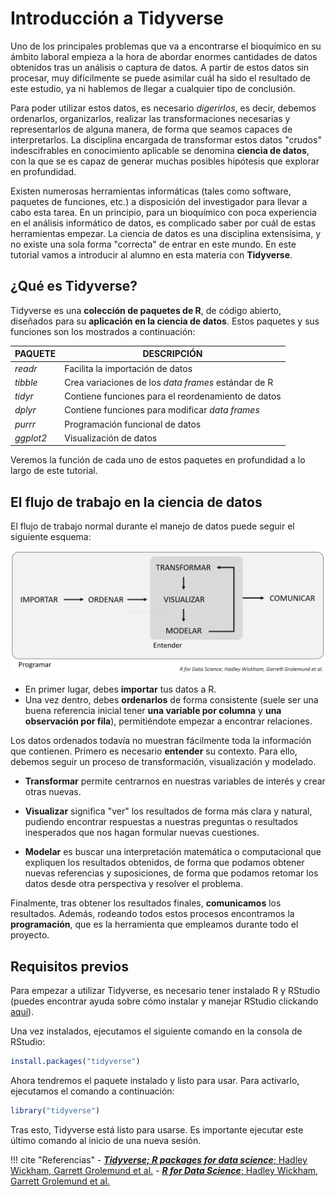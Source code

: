 # Introducción a Tidyverse

Uno de los principales problemas que va a encontrarse el bioquímico en su ámbito laboral empieza a la hora de abordar enormes cantidades de datos obtenidos tras un análisis o captura de datos. A partir de estos datos sin procesar, muy difícilmente se puede asimilar cuál ha sido el resultado de este estudio, ya ni hablemos de llegar a cualquier tipo de conclusión.

Para poder utilizar estos datos, es necesario _digerirlos_, es decir, debemos ordenarlos, organizarlos, realizar las transformaciones necesarias y representarlos de alguna manera, de forma que seamos capaces de interpretarlos. La disciplina encargada de transformar estos datos "crudos" indescifrables en conocimiento aplicable se denomina **ciencia de datos**, con la que se es capaz de generar muchas posibles hipótesis que explorar en profundidad.

Existen numerosas herramientas informáticas (tales como software, paquetes de funciones, etc.) a disposición del investigador para llevar a cabo esta tarea. En un principio, para un bioquímico con poca experiencia en el análisis informático de datos, es complicado saber por cuál de estas herramientas empezar. La ciencia de datos es una disciplina extensísima, y no existe una sola forma "correcta" de entrar en este mundo. En este tutorial vamos a introducir al alumno en esta materia con **Tidyverse**.

## ¿Qué es Tidyverse?


Tidyverse es una **colección de paquetes de R**, de código abierto, diseñados para su **aplicación en la ciencia de datos**. Estos paquetes y sus funciones son los mostrados a continuación:

| PAQUETE     | DESCRIPCIÓN                                         |
| ----------- | --------------------------------------------------- |
| _readr_     |Facilita la importación de datos                     |
| _tibble_    |Crea variaciones de los _data frames_ estándar de R  |
| _tidyr_     |Contiene funciones para el reordenamiento de datos   |
| _dplyr_     |Contiene funciones para modificar _data frames_      |
| _purrr_     |Programación funcional de datos                      |
| _ggplot2_   |Visualización de datos                               |

Veremos la función de cada uno de estos paquetes en profundidad a lo largo de este tutorial. 

## El flujo de trabajo en la ciencia de datos

El flujo de trabajo normal durante el manejo de datos puede seguir el siguiente esquema:

![](images/tidyverse/1.png "Flujo de trabajo")

- En primer lugar, debes **importar** tus datos a R.
- Una vez dentro, debes **ordenarlos** de forma consistente (suele ser una buena referencia inicial tener **una variable por columna** y **una observación por fila**), permitiéndote empezar a encontrar relaciones.

Los datos ordenados todavía no muestran fácilmente toda la información que contienen. Primero es necesario **entender** su contexto. Para ello, debemos seguir un proceso de transformación, visualización y modelado.

- **Transformar** permite centrarnos en nuestras variables de interés y crear otras nuevas.

- **Visualizar** significa "ver" los resultados de forma más clara y natural, pudiendo encontrar respuestas a nuestras preguntas o resultados inesperados que nos hagan formular nuevas cuestiones.

- **Modelar** es buscar una interpretación matemática o computacional que expliquen los resultados obtenidos, de forma que podamos obtener nuevas referencias y suposiciones, de forma que podamos retomar los datos desde otra perspectiva y resolver el problema.

Finalmente, tras obtener los resultados finales, **comunicamos** los resultados. Además, rodeando todos estos procesos encontramos la **programación**, que es la herramienta que empleamos durante todo el proyecto.

## Requisitos previos

Para empezar a utilizar Tidyverse, es necesario tener instalado R y RStudio (puedes encontrar ayuda sobre cómo instalar y manejar RStudio clickando [aquí](https://ucodemy.github.io/rbioq/#introduccion-a-r)).

Una vez instalados, ejecutamos el siguiente comando en la consola de RStudio:

```r
install.packages("tidyverse")
```

Ahora tendremos el paquete instalado y listo para usar. Para activarlo, ejecutamos el comando a continuación:

```r
library("tidyverse")
```

Tras esto, Tidyverse está listo para usarse. Es importante ejecutar este último comando al inicio de una nueva sesión.

!!! cite "Referencias"
    - [***Tidyverse; R packages for data science***; Hadley Wickham, Garrett Grolemund et al.](https://www.tidyverse.org/help/)
    - [***R for Data Science***; Hadley Wickham, Garrett Grolemund et al.](https://r4ds.had.co.nz/)



